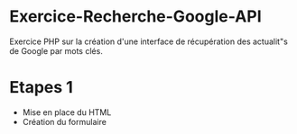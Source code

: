 # Exercice-Recherche-Google-API
 Exercice PHP sur la création d'une interface de récupération des actualit"s de Google par mots clés.

# Etapes 1 
 * Mise en place du HTML
 * Création du formulaire